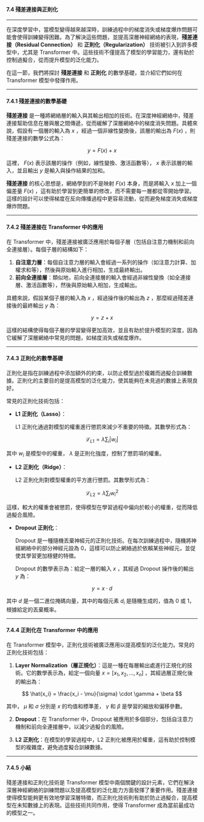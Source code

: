 #### **7.4 殘差連接與正則化**

---

在深度學習中，當模型變得越來越深時，訓練過程中的梯度消失或梯度爆炸問題可能會使得訓練變得困難。為了解決這些問題，並提高深層神經網絡的表現，**殘差連接（Residual Connection）** 和 **正則化（Regularization）** 技術被引入到許多模型中，尤其是 Transformer 中。這些技術不僅提高了模型的學習能力，還有助於控制過擬合，從而提升模型的泛化能力。

在這一節，我們將探討 **殘差連接** 和 **正則化** 的數學基礎，並介紹它們如何在 Transformer 模型中發揮作用。

---

#### **7.4.1 殘差連接的數學基礎**

**殘差連接** 是一種將網絡層的輸入與其輸出相加的技術。在深度神經網絡中，殘差連接幫助信息在層與層之間傳遞，從而緩解了深層網絡中的梯度消失問題。具體來說，假設有一個層的輸入為  $x$ ，經過一個非線性變換後，該層的輸出為  $F(x)$ ，則殘差連接的數學公式為：


$$
y = F(x) + x
$$


這裡， $F(x)$  表示該層的操作（例如，線性變換、激活函數等）， $x$  表示該層的輸入，並且輸出  $y$  是輸入與操作結果的加和。

**殘差連接** 的核心思想是，網絡學到的不是映射  $F(x)$  本身，而是將輸入  $x$  加上一個偏差量  $F(x)$ ，這有助於學習到更簡單的修改，而不需要每一層都從零開始學習。這樣的設計可以使得梯度在反向傳播過程中更容易流動，從而避免梯度消失或梯度爆炸問題。

---

#### **7.4.2 殘差連接在 Transformer 中的應用**

在 Transformer 中，殘差連接被廣泛應用於每個子層（包括自注意力機制和前向全連接層）。每個子層的結構如下：

1. **自注意力層**：每個自注意力層的輸入會經過一系列的操作（如注意力計算、加權求和等），然後與原始輸入進行相加，生成最終輸出。
2. **前向全連接層**：類似地，前向全連接層的輸入會經過非線性變換（如全連接層、激活函數等），然後與原始輸入相加，生成輸出。

具體來說，假設某個子層的輸入為  $x$ ，經過操作後的輸出為  $z$ ，那麼經過殘差連接後的最終輸出  $y$  為：


$$
y = z + x
$$


這樣的結構使得每個子層的學習變得更加高效，並且有助於提升模型的深度，因為它緩解了深層網絡中常見的問題，如梯度消失或梯度爆炸。

---

#### **7.4.3 正則化的數學基礎**

正則化是指在訓練過程中添加額外的約束，以防止模型過於複雜而過擬合訓練數據。正則化的主要目的是提高模型的泛化能力，使其能夠在未見過的數據上表現良好。

常見的正則化技術包括：

- **L1 正則化（Lasso）**：
  
  L1 正則化通過對模型的權重進行懲罰來減少不重要的特徵。其數學形式為：


$$
  \mathcal{L}_{L1} = \lambda \sum_i |w_i|
$$


  其中  $w_i$  是模型中的權重， $\lambda$  是正則化強度，控制了懲罰項的權重。

- **L2 正則化（Ridge）**：
  
  L2 正則化則對模型權重的平方進行懲罰。其數學形式為：


$$
  \mathcal{L}_{L2} = \lambda \sum_i w_i^2
$$


  這樣，較大的權重會被懲罰，使得模型在學習過程中偏向於較小的權重，從而降低過擬合風險。

- **Dropout 正則化**：

  Dropout 是一種隨機丟棄神經元的正則化技術。在每次訓練過程中，隨機將神經網絡中的部分神經元設為 0，這樣可以防止網絡過於依賴某些神經元，並促使其學習更加穩健的特徵。

  Dropout 的數學表示為：給定一層的輸入  $x$ ，其經過 Dropout 操作後的輸出  $y$  為：


$$
  y = x \cdot d
$$


  其中  $d$  是一個二進位掩碼向量，其中的每個元素  $d_i$  是隨機生成的，值為 0 或 1，根據給定的丟棄概率。

---

#### **7.4.4 正則化在 Transformer 中的應用**

在 Transformer 模型中，正則化技術被廣泛應用以提高模型的泛化能力。常見的正則化技術包括：

1. **Layer Normalization（層正規化）**：這是一種在每層輸出處進行正規化的技術。它的數學表示為，給定一個向量  $x = [x_1, x_2, \dots, x_n]$ ，其經過層正規化後的輸出為：


$$
   \hat{x_i} = \frac{x_i - \mu}{\sigma} \cdot \gamma + \beta
$$


   其中， $\mu$  和  $\sigma$  分別是  $x$  的均值和標準差， $\gamma$  和  $\beta$  是學習的縮放和偏移參數。

2. **Dropout**：在 Transformer 中，Dropout 被應用於多個部分，包括自注意力機制和前向全連接層中，以減少過擬合的風險。

3. **L2 正則化**：在模型的學習過程中，L2 正則化被應用於權重，這有助於控制模型的複雜度，避免過度擬合訓練數據。

---

#### **7.4.5 小結**

殘差連接和正則化技術是 Transformer 模型中兩個關鍵的設計元素，它們在解決深層神經網絡的訓練問題以及提高模型的泛化能力方面發揮了重要作用。殘差連接使得模型能夠更有效地學習深層特徵，而正則化技術則有助於防止過擬合，提高模型在未知數據上的表現。這些技術共同作用，使得 Transformer 成為當前最成功的模型之一。
